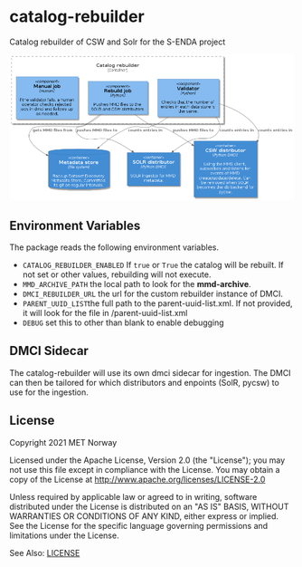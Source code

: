 # catalog-rebuilder

Catalog rebuilder of CSW and Solr for the S-ENDA project

![Catalog rebuilder component diagram](rebuilder-component-diagram.png)

## Environment Variables

The package reads the following environment variables.

* `CATALOG_REBUILDER_ENABLED` If `true` or `True` the catalog will be rebuilt. If not set or other values, rebuilding will not execute.
* `MMD_ARCHIVE_PATH` the local path to look for the **mmd-archive**.
* `DMCI_REBUILDER_URL` the url for the custom rebuilder instance of DMCI.
* `PARENT_UUID_LIST`the full path to the parent-uuid-list.xml. If not provided,
it will look for the file in /parent-uuid-list.xml
* `DEBUG` set this to other than blank to enable debugging

## DMCI Sidecar

The catalog-rebuilder will use its own dmci sidecar for ingestion. The DMCI can then be tailored for which distributors
and enpoints (SolR, pycsw) to use for the ingestion.

## License

Copyright 2021 MET Norway

Licensed under the Apache License, Version 2.0 (the "License"); you may not use this file except in
compliance with the License. You may obtain a copy of the License at
http://www.apache.org/licenses/LICENSE-2.0

Unless required by applicable law or agreed to in writing, software distributed under the License
is distributed on an "AS IS" BASIS, WITHOUT WARRANTIES OR CONDITIONS OF ANY KIND, either express or
implied. See the License for the specific language governing permissions and limitations under the
License.

See Also: [LICENSE](https://raw.githubusercontent.com/metno/catalog-rebuilder/main/LICENSE)
